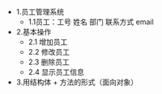 - 1.员工管理系统
    - 1.1员工：工号 姓名 部门 联系方式 email
- 2.基本操作
    - 2.1 增加员工
    - 2.2 修改员工
    - 2.3 删除员工
    - 2.4 显示员工信息
- 3.用结构体 + 方法的形式（面向对象）